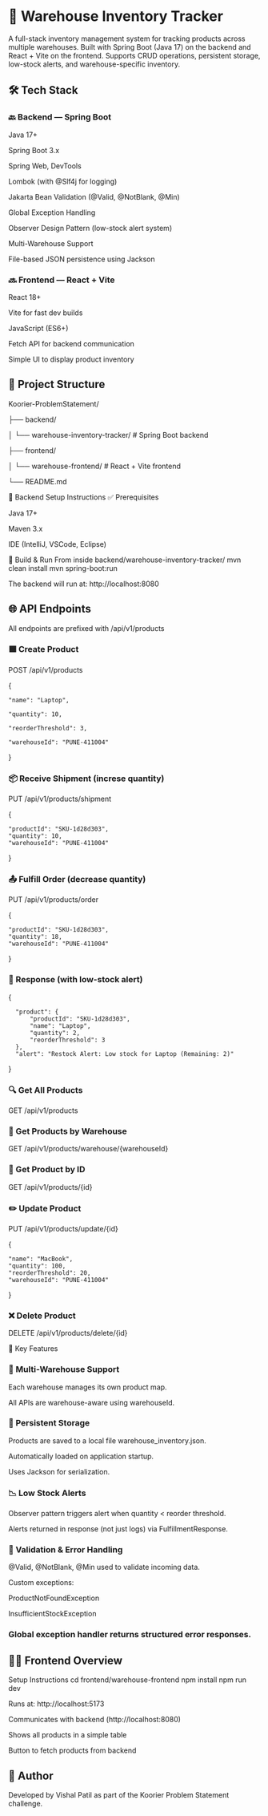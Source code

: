 # 🚚 Warehouse Inventory Tracker

A full-stack inventory management system for tracking products across multiple warehouses. Built with Spring Boot (Java 17) on the backend and React + Vite on the frontend. Supports CRUD operations, persistent storage, low-stock alerts, and warehouse-specific inventory.

## 🛠️ Tech Stack
### 🔙 Backend — Spring Boot

Java 17+

Spring Boot 3.x

Spring Web, DevTools

Lombok (with @Slf4j for logging)

Jakarta Bean Validation (@Valid, @NotBlank, @Min)

Global Exception Handling

Observer Design Pattern (low-stock alert system)

Multi-Warehouse Support

File-based JSON persistence using Jackson

### 🔜 Frontend — React + Vite

React 18+

Vite for fast dev builds

JavaScript (ES6+)

Fetch API for backend communication

Simple UI to display product inventory

## 📁 Project Structure

Koorier-ProblemStatement/

├── backend/

│   └── warehouse-inventory-tracker/   # Spring Boot backend

├── frontend/

│   └── warehouse-frontend/            # React + Vite frontend

└── README.md

🚀 Backend Setup Instructions
✅ Prerequisites

Java 17+

Maven 3.x

IDE (IntelliJ, VSCode, Eclipse)

🔧 Build & Run
From inside backend/warehouse-inventory-tracker/
mvn clean install
mvn spring-boot:run


The backend will run at: http://localhost:8080

## 🌐 API Endpoints

All endpoints are prefixed with /api/v1/products

### 🟩 Create Product
POST /api/v1/products

{

    "name": "Laptop",
  
    "quantity": 10,
  
    "reorderThreshold": 3,
  
    "warehouseId": "PUNE-411004"
  
}

### 📦 Receive Shipment (increse quantity)
PUT /api/v1/products/shipment

{

    "productId": "SKU-1d28d303",
    "quantity": 10,
    "warehouseId": "PUNE-411004"
}

### 📤 Fulfill Order (decrease quantity)
PUT /api/v1/products/order

{

    "productId": "SKU-1d28d303",
    "quantity": 18,
    "warehouseId": "PUNE-411004"
}

### 🔔 Response (with low-stock alert)
{
     
      "product": {
          "productId": "SKU-1d28d303",
          "name": "Laptop",
          "quantity": 2,
          "reorderThreshold": 3
      },
      "alert": "Restock Alert: Low stock for Laptop (Remaining: 2)"
}

### 🔍 Get All Products
GET /api/v1/products

### 📍 Get Products by Warehouse
GET /api/v1/products/warehouse/{warehouseId}

### 🔎 Get Product by ID
GET /api/v1/products/{id}

### ✏️ Update Product
PUT /api/v1/products/update/{id}

{
  
    "name": "MacBook",
    "quantity": 100,
    "reorderThreshold": 20,
    "warehouseId": "PUNE-411004"
}

### ❌ Delete Product
DELETE /api/v1/products/delete/{id}

🧠 Key Features
### 🔁 Multi-Warehouse Support

Each warehouse manages its own product map.

All APIs are warehouse-aware using warehouseId.

### 💾 Persistent Storage

Products are saved to a local file warehouse_inventory.json.

Automatically loaded on application startup.

Uses Jackson for serialization.

### 📉 Low Stock Alerts

Observer pattern triggers alert when quantity < reorder threshold.

Alerts returned in response (not just logs) via FulfillmentResponse.

### 🧪 Validation & Error Handling

@Valid, @NotBlank, @Min used to validate incoming data.

Custom exceptions:

ProductNotFoundException

InsufficientStockException

### Global exception handler returns structured error responses.

## 👨‍💻 Frontend Overview
Setup Instructions
cd frontend/warehouse-frontend
npm install
npm run dev


Runs at: http://localhost:5173

Communicates with backend (http://localhost:8080)

Shows all products in a simple table

Button to fetch products from backend

## 📝 Author

Developed by Vishal Patil as part of the Koorier Problem Statement challenge.
